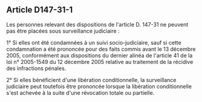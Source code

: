 Article D147-31-1
----
Les personnes relevant des dispositions de l'article D. 147-31 ne peuvent pas
être placées sous surveillance judiciaire :

1° Si elles ont été condamnées à un suivi socio-judiciaire, sauf si cette
condamnation a été prononcée pour des faits commis avant le 13 décembre 2005,
conformément aux dispositions du dernier alinéa de l'article 41 de la loi n°
2005-1549 du 12 décembre 2005 relative au traitement de la récidive des
infractions pénales.

2° Si elles bénéficient d'une libération conditionnelle, la surveillance
judiciaire peut toutefois être prononcée lorsque la libération conditionnelle
s'est achevée à la suite d'une révocation totale ou partielle.
